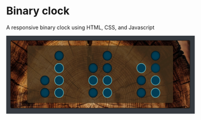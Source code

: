 # Binary clock

A responsive binary clock using HTML, CSS, and Javascript

[![binary clock](https://github.com/dirtTastesGood/binary_clock/blob/master/screenshot.jpg?raw=true)](https://codepen.io/dirttastesgood/full/JjGRMdd)
